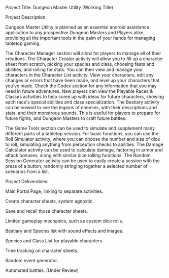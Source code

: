 Project Title: Dungeon Master Utility (Working Title)

Project Description:

Dungeon Master Utility is planned as an essential android assistance application to any prospective Dungeon Masters and Players alike, providing all the important tools in the palm of your hands for managing tabletop gaming. 

The Character Manager section will allow for players to manage all of their creations. The Character Creator activity will allow you to fill up a character sheet from scratch, picking your species and class, choosing feats and abilities, and rolling for stats. You can then view and manage your characters in the Character List activity. View your characters, edit any changes or errors that have been made, and level up your characters that you’ve made.
Check the Codex section for any information that you may need in future adventures. New players can view the Playable Races & Classes activities to help come up with ideas for future characters, showing each race's special abilities and class specialization. The Bestiary activity can be viewed to see the legions of enemies, with their descriptions and stats, and their monstrous sounds. This is useful for players to prepare for future fights, and Dungeon Masters to craft future battles. 

The Game Tools section can be used to simulate and supplement many different parts of a tabletop session. For basic functions, you can use the Roll Simulator activity, where you can choose the number and size of dice to roll, simulating anything from perception checks to abilities. The Damage Calculator activity can be used to calculate damage, factoring in armor and attack bonuses, along with similar dice rolling functions. The Random Session Generator activity can be used to easily create a session with the press of a button, randomly stringing together a selected number of scenarios from a list. 

Project Deliverables:

Main Portal Page, linking to separate activities. 

Create character sheets, system agnostic.

Save and recall those character sheets.

Limited gameplay mechanics, such as custom dice rolls.

Bestiary and Species list with sound effects and images.

Species and Class List for playable characters.

Time tracking on character sheets.

Random event generator.

Automated battles. (Under Review)

